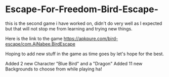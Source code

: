 # Escape-For-Freedom-Bird-Escape-
this is the second game i have worked on, didn't do very well as I expected but that will not stop me from learning and trying new things.

Here is the link to the game
https://apkpure.com/bird-escape/com.AjNabee.BirdEscape

Hoping to add new stuff in the game as time goes by
let's hope for the best.

Added 2 new Character "Blue Bird" and a "Dragon"
Added 11 new Backgrounds to choose from while playing ha!
